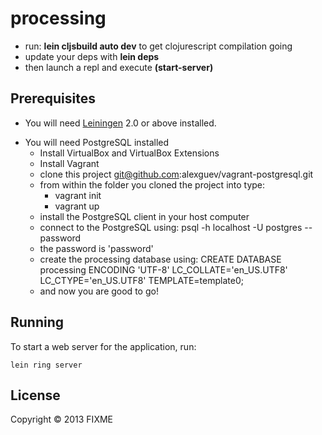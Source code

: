 # processing


- run: **lein cljsbuild auto dev** to get clojurescript compilation going
- update your deps with **lein deps**
- then launch a repl and execute **(start-server)**


## Prerequisites

- You will need [Leiningen][1] 2.0 or above installed.

[1]: https://github.com/technomancy/leiningen

- You will need PostgreSQL installed
  - Install VirtualBox and VirtualBox Extensions
  - Install Vagrant
  - clone this project git@github.com:alexguev/vagrant-postgresql.git
  - from within the folder you cloned the project into type:
    - vagrant init
    - vagrant up 
  - install the PostgreSQL client in your host computer
  - connect to the PostgreSQL using: psql -h localhost -U postgres --password
  - the password is 'password'
  - create the processing database using: CREATE DATABASE processing ENCODING 'UTF-8' LC_COLLATE='en_US.UTF8' LC_CTYPE='en_US.UTF8' TEMPLATE=template0;
  - and now you are good to go!


## Running

To start a web server for the application, run:

    lein ring server

## License

Copyright © 2013 FIXME
